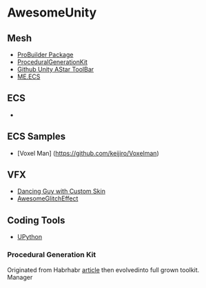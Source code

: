 # AwesomeUnity

## Mesh
- [ProBuilder Package](https://docs.unity3d.com/Packages/com.unity.probuilder@4.0/manual/installing.html)
- [ProceduralGenerationKit](https://github.com/Syomus/ProceduralToolkit)
- [Github Unity AStar ToolBar](https://github.com/brunomikoski?tab=repositories)
- [ME.ECS](https://github.com/chromealex)

## ECS 

- []()

## ECS Samples

- [Voxel Man] (https://github.com/keijiro/Voxelman) 

## VFX 

- [Dancing Guy with Custom Skin](https://github.com/keijiro/Skinner)
- [AwesomeGlitchEffect](https://github.com/keijiro/KinoGlitch)

## Coding Tools

- [UPython](https://assetstore.unity.com/packages/tools/integration/upython2-193904)


### Procedural Generation Kit

Originated from Habrhabr [article](https://habr.com/ru/post/196862/) then evolvedinto full grown toolkit. Manager 
